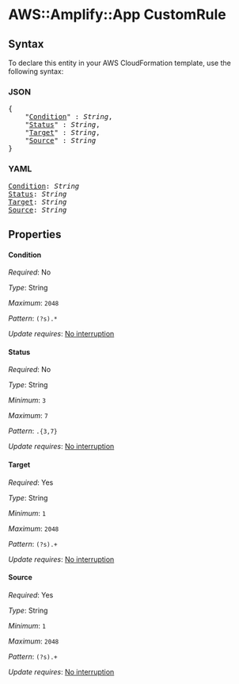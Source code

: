 # AWS::Amplify::App CustomRule

## Syntax

To declare this entity in your AWS CloudFormation template, use the following syntax:

### JSON

<pre>
{
    "<a href="#condition" title="Condition">Condition</a>" : <i>String</i>,
    "<a href="#status" title="Status">Status</a>" : <i>String</i>,
    "<a href="#target" title="Target">Target</a>" : <i>String</i>,
    "<a href="#source" title="Source">Source</a>" : <i>String</i>
}
</pre>

### YAML

<pre>
<a href="#condition" title="Condition">Condition</a>: <i>String</i>
<a href="#status" title="Status">Status</a>: <i>String</i>
<a href="#target" title="Target">Target</a>: <i>String</i>
<a href="#source" title="Source">Source</a>: <i>String</i>
</pre>

## Properties

#### Condition

_Required_: No

_Type_: String

_Maximum_: <code>2048</code>

_Pattern_: <code>(?s).*</code>

_Update requires_: [No interruption](https://docs.aws.amazon.com/AWSCloudFormation/latest/UserGuide/using-cfn-updating-stacks-update-behaviors.html#update-no-interrupt)

#### Status

_Required_: No

_Type_: String

_Minimum_: <code>3</code>

_Maximum_: <code>7</code>

_Pattern_: <code>.{3,7}</code>

_Update requires_: [No interruption](https://docs.aws.amazon.com/AWSCloudFormation/latest/UserGuide/using-cfn-updating-stacks-update-behaviors.html#update-no-interrupt)

#### Target

_Required_: Yes

_Type_: String

_Minimum_: <code>1</code>

_Maximum_: <code>2048</code>

_Pattern_: <code>(?s).+</code>

_Update requires_: [No interruption](https://docs.aws.amazon.com/AWSCloudFormation/latest/UserGuide/using-cfn-updating-stacks-update-behaviors.html#update-no-interrupt)

#### Source

_Required_: Yes

_Type_: String

_Minimum_: <code>1</code>

_Maximum_: <code>2048</code>

_Pattern_: <code>(?s).+</code>

_Update requires_: [No interruption](https://docs.aws.amazon.com/AWSCloudFormation/latest/UserGuide/using-cfn-updating-stacks-update-behaviors.html#update-no-interrupt)
